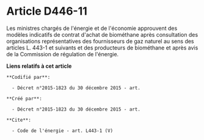 # Article D446-11

Les ministres chargés de l'énergie et de l'économie approuvent des modèles indicatifs de contrat d'achat de biométhane après
consultation des organisations représentatives des fournisseurs de gaz naturel au sens des articles L. 443-1 et suivants et
des producteurs de biométhane et après avis de la Commission de régulation de l'énergie.

**Liens relatifs à cet article**

	**Codifié par**:

	  - Décret n°2015-1823 du 30 décembre 2015 - art.

	**Créé par**:

	  - Décret n°2015-1823 du 30 décembre 2015 - art.

	**Cite**:

	  - Code de l'énergie - art. L443-1 (V)
